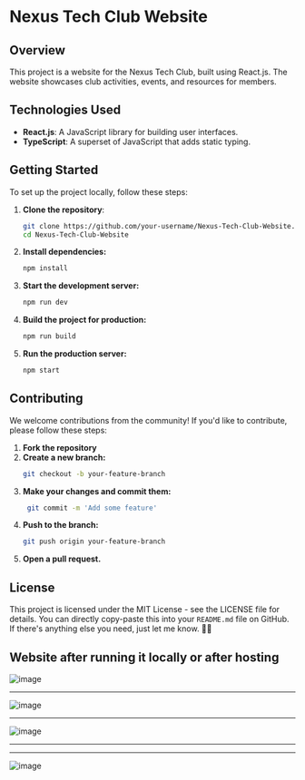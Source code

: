 # Nexus Tech Club Website

## Overview
This project is a website for the Nexus Tech Club, built using React.js. The website showcases club activities, events, and resources for members.

## Technologies Used
- **React.js**: A JavaScript library for building user interfaces.
- **TypeScript**: A superset of JavaScript that adds static typing.

## Getting Started
To set up the project locally, follow these steps:

1. **Clone the repository**:
   ```bash
   git clone https://github.com/your-username/Nexus-Tech-Club-Website.git
   cd Nexus-Tech-Club-Website
2. **Install dependencies:**
   ```bash
   npm install

3. **Start the development server:**
   ```bash
   npm run dev

4. **Build the project for production:**
   ```bash
   npm run build

5. **Run the production server:**
   ```bash
   npm start

## Contributing
We welcome contributions from the community! If you'd like to contribute, please follow these steps:

1. **Fork the repository**
2. **Create a new branch:**
   ```bash
   git checkout -b your-feature-branch
3. **Make your changes and commit them:**
   ```bash
    git commit -m 'Add some feature'
4. **Push to the branch:**
   ```bash
   git push origin your-feature-branch
5. **Open a pull request.**

## License
This project is licensed under the MIT License - see the LICENSE file for details.
You can directly copy-paste this into your `README.md` file on GitHub. If there's anything else you need, just let me know. 🚀📘

## Website after running it locally or after hosting

![image](https://github.com/user-attachments/assets/8010ad6f-990a-403b-8020-93496c84d119)

----

![image](https://github.com/user-attachments/assets/717ab9ae-a906-4bcc-a166-2dec4c6ba2f7)

----

![image](https://github.com/user-attachments/assets/703c4894-b982-4110-83e5-cd0836e59635)

----


----

![image](https://github.com/user-attachments/assets/8065a380-fa86-48bf-8982-7a00748ac065)
